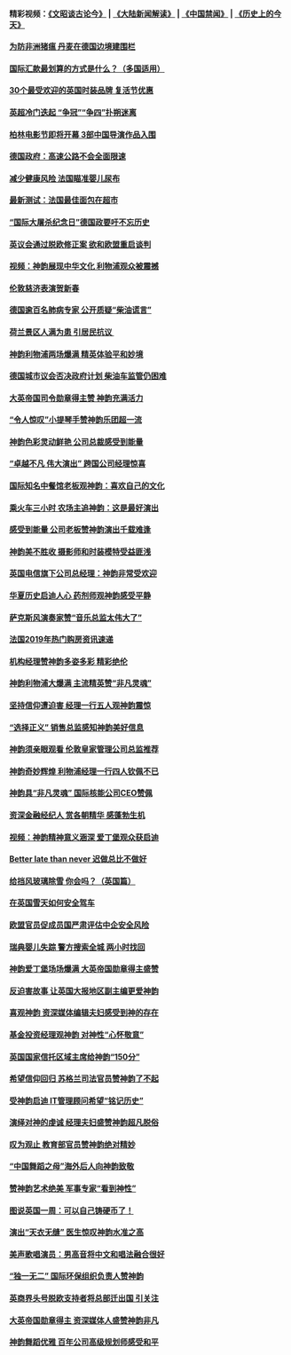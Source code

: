 #### 精彩视频：[《文昭谈古论今》](https://github.com/gfw-breaker/wenzhao) | [《大陆新闻解读》](https://github.com/gfw-breaker/ntdtv-comedy) | [《中国禁闻》](https://github.com/gfw-breaker/ntdtv-news) | [《历史上的今天》](https://github.com/gfw-breaker/today-in-history) 

#### [为防非洲猪瘟 丹麦在德国边境建围栏](../pages/nsc974/n11014368.md?t=01311830) 

#### [国际汇款最划算的方式是什么？（多国适用）](../pages/nsc974/n9224895.md?t=01311830) 

#### [30个最受欢迎的英国时装品牌 复活节优惠](../pages/nsc974/n8631105.md?t=01311830) 

#### [英超冷门迭起 “争冠”“争四”扑朔迷离](../pages/nsc974/n11014053.md?t=01311830) 

#### [柏林电影节即将开幕 3部中国导演作品入围](../pages/nsc974/n11013824.md?t=01311830) 

#### [德国政府：高速公路不会全面限速](../pages/nsc974/n11013841.md?t=01311830) 

#### [减少健康风险 法国瞄准婴儿尿布](../pages/nsc974/n11012630.md?t=01311830) 

#### [最新测试：法国最佳面包在超市](../pages/nsc974/n11012842.md?t=01311830) 

#### [“国际大屠杀纪念日”德国政要吁不忘历史](../pages/nsc974/n11012513.md?t=01311830) 

#### [英议会通过脱欧修正案 欲和欧盟重启谈判](../pages/nsc974/n11011622.md?t=01311830) 

#### [视频：神韵展现中华文化 利物浦观众被震撼](../pages/nsc974/n11011005.md?t=01311830) 

#### [伦敦慈济表演贺新春](../pages/nsc974/n11011139.md?t=01311830) 

#### [德国逾百名肺病专家 公开质疑“柴油谎言”](../pages/nsc974/n11010325.md?t=01311830) 

#### [荷兰景区人满为患 引居民抗议 ](../pages/nsc974/n11010747.md?t=01311830) 

#### [神韵利物浦两场爆满 精英体验平和妙境](../pages/nsc974/n11010417.md?t=01311830) 

#### [德国城市议会否决政府计划 柴油车监管仍困难](../pages/nsc974/n11010716.md?t=01311830) 

#### [大英帝国司令勋章得主赞 神韵充满活力](../pages/nsc974/n11009434.md?t=01311830) 

#### [“令人惊叹”小提琴手赞神韵乐团超一流](../pages/nsc974/n11009535.md?t=01311830) 

#### [神韵色彩灵动鲜艳 公司总裁感受到能量](../pages/nsc974/n11009391.md?t=01311830) 

#### [“卓越不凡 伟大演出” 跨国公司经理惊喜](../pages/nsc974/n11009359.md?t=01311830) 

#### [国际知名中餐馆老板观神韵：喜欢自己的文化](../pages/nsc974/n11009314.md?t=01311830) 

#### [乘火车三小时 农场主追神韵：这是最好演出](../pages/nsc974/n11009299.md?t=01311830) 

#### [感受到能量 公司老板赞神韵演出千载难逢](../pages/nsc974/n11009226.md?t=01311830) 

#### [神韵美不胜收 摄影师和时装模特受益匪浅](../pages/nsc974/n11009171.md?t=01311830) 

#### [英国电信旗下公司总经理：神韵非常受欢迎](../pages/nsc974/n11008992.md?t=01311830) 

#### [华夏历史启迪人心 药剂师观神韵感受平静](../pages/nsc974/n11007232.md?t=01311830) 

#### [萨克斯风演奏家赞“音乐总监太伟大了”](../pages/nsc974/n11007174.md?t=01311830) 

#### [法国2019年热门购房资讯速递](../pages/nsc974/n10947033.md?t=01311830) 

#### [机构经理赞神韵多姿多彩 精彩绝伦](../pages/nsc974/n11006484.md?t=01311830) 

#### [神韵利物浦大爆满 主流精英赞“非凡灵魂”](../pages/nsc974/n11006697.md?t=01311830) 

#### [坚持信仰遭迫害 经理一行五人观神韵震惊](../pages/nsc974/n11006523.md?t=01311830) 

#### [“选择正义” 销售总监感知神韵美好信息](../pages/nsc974/n11006437.md?t=01311830) 

#### [神韵须亲眼观看 伦敦皇家管理公司总监推荐](../pages/nsc974/n11006402.md?t=01311830) 

#### [神韵奇妙辉煌 利物浦经理一行四人钦佩不已](../pages/nsc974/n11006397.md?t=01311830) 

#### [神韵具“非凡灵魂” 国际核能公司CEO赞佩](../pages/nsc974/n11006353.md?t=01311830) 

#### [资深金融经纪人 赏各朝精华 感蓬勃生机](../pages/nsc974/n11006347.md?t=01311830) 

#### [视频：神韵精神意义涵深 爱丁堡观众获启迪](../pages/nsc974/n11004622.md?t=01311830) 

#### [Better late than never 迟做总比不做好](../pages/nsc974/n11004768.md?t=01311830) 

#### [给挡风玻璃除雪 你会吗？（英国篇）](../pages/nsc974/n11004765.md?t=01311830) 

#### [在英国雪天如何安全驾车](../pages/nsc974/n11004758.md?t=01311830) 

#### [欧盟官员促成员国严肃评估中企安全风险](../pages/nsc974/n11004719.md?t=01311830) 

#### [瑞典婴儿失踪 警方搜索全城 两小时找回](../pages/nsc974/n11004065.md?t=01311830) 

#### [神韵爱丁堡场场爆满 大英帝国勋章得主盛赞](../pages/nsc974/n11003114.md?t=01311830) 

#### [反迫害故事 让英国大报地区副主编更爱神韵](../pages/nsc974/n11003184.md?t=01311830) 

#### [喜观神韵 资深媒体编辑夫妇感受到神的存在](../pages/nsc974/n11003116.md?t=01311830) 

#### [基金投资经理观神韵 对神性“心怀敬意”](../pages/nsc974/n11003069.md?t=01311830) 

#### [英国国家信托区域主席给神韵“150分”](../pages/nsc974/n11003048.md?t=01311830) 

#### [希望信仰回归 苏格兰司法官员赞神韵了不起](../pages/nsc974/n11003060.md?t=01311830) 

#### [受神韵启迪 IT管理顾问希望“铭记历史”](../pages/nsc974/n11003055.md?t=01311830) 

#### [演绎对神的虔诚 经理夫妇盛赞神韵超凡脱俗](../pages/nsc974/n11003014.md?t=01311830) 

#### [叹为观止 教育部官员赞神韵绝对精妙](../pages/nsc974/n11003000.md?t=01311830) 

#### [“中国舞蹈之母”海外后人向神韵致敬](../pages/nsc974/n11002983.md?t=01311830) 

#### [赞神韵艺术绝美 军事专家“看到神性”](../pages/nsc974/n11002960.md?t=01311830) 

#### [图说英国一周：可以自己铸硬币了！](../pages/nsc974/n11002835.md?t=01311830) 

#### [演出“天衣无缝” 医生惊叹神韵水准之高](../pages/nsc974/n11002806.md?t=01311830) 

#### [美声歌唱演员：男高音将中文和唱法融合很好](../pages/nsc974/n11002784.md?t=01311830) 

#### [“独一无二” 国际环保组织负责人赞神韵](../pages/nsc974/n11002679.md?t=01311830) 

#### [英商界头号脱欧支持者将总部迁出国 引关注](../pages/nsc974/n11002435.md?t=01311830) 

#### [大英帝国勋章得主 资深媒体人盛赞神韵非凡](../pages/nsc974/n11002544.md?t=01311830) 

#### [神韵舞蹈优雅 百年公司高级规划师感受和平](../pages/nsc974/n11002532.md?t=01311830) 

